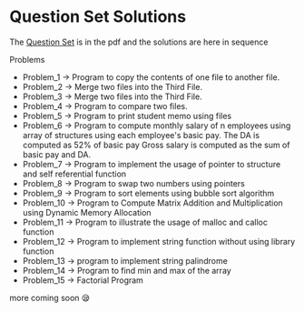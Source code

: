 # Question Set Solutions 


The [Question Set](PPS_LAB_EXTERNAL_QUESTIONS.pdf) is in the pdf and the solutions are here in sequence

Problems

- Problem_1 -> Program to copy the contents of one file to another file.
- Problem_2 ->  Merge two files into the Third File.
- Problem_3 ->  Merge two files into the Third File.
- Problem_4 ->  Program to compare two files.
- Problem_5 ->  Program to print student memo using files
- Problem_6 ->  Program to compute monthly salary of n employees using array of structures using each employee's basic pay. The DA is computed as 52% of basic pay Gross salary is computed as the sum of basic pay and DA.
- Problem_7 ->  Program to implement the usage of pointer to structure and self referential function
- Problem_8 ->  Program to swap two numbers using pointers
- Problem_9 ->  Program to sort elements using bubble sort algorithm
- Problem_10 ->  Program to Compute Matrix Addition and Multiplication using Dynamic Memory Allocation
- Problem_11 ->  Program to illustrate the usage of malloc and calloc function 
- Problem_12 ->  Program to implement string function without using library function
- Problem_13 ->  program to implement string palindrome
- Problem_14 ->  Program to find min and max of the array
- Problem_15 ->  Factorial Program

more coming soon 😪